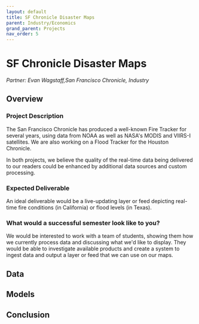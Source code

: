 ```yaml
---
layout: default
title: SF Chronicle Disaster Maps
parent: Industry/Economics
grand_parent: Projects 
nav_order: 5
---
```



# SF Chronicle Disaster Maps
*Partner: Evan Wagstaff,San Francisco Chronicle, Industry*

## Overview
### Project Description
The San Francisco Chronicle has produced a well-known Fire Tracker for several years, using data from NOAA as well as NASA's MODIS and VIIRS-I satellites. We are also working on a Flood Tracker for the Houston Chronicle. 

In both projects, we believe the quality of the real-time data being delivered to our readers could be enhanced by additional data sources and custom processing.
### Expected Deliverable
An ideal deliverable would be a live-updating layer or feed depicting real-time fire conditions (in California) or flood levels (in Texas).
### What would a successful semester look like to you?
We would be interested to work with a team of students, showing them how we currently process data and discussing what we'd like to display. They would be able to investigate available products and create a system to ingest data and output a layer or feed that we can use on our maps. 


## Data

## Models

## Conclusion


```python

```
